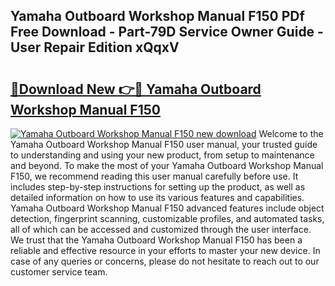 ## Yamaha Outboard Workshop Manual F150 PDf Free Download - Part-79D Service Owner Guide - User Repair Edition xQqxV

# <h2><a href="http://bc6047.oget.top/?id=Yamaha+Outboard+Workshop+Manual+F150">🔗Download New 👉🔴 Yamaha Outboard Workshop Manual F150</a></h2>

[![Yamaha Outboard Workshop Manual F150 new download](https://i.imgur.com/5g1atiW.png)](http://bc6047.oget.top/?id=Yamaha+Outboard+Workshop+Manual+F150)
Welcome to the Yamaha Outboard Workshop Manual F150 user manual, your trusted guide to understanding and using your new product, from setup to maintenance and beyond. To make the most of your Yamaha Outboard Workshop Manual F150, we recommend reading this user manual carefully before use. It includes step-by-step instructions for setting up the product, as well as detailed information on how to use its various features and capabilities. Yamaha Outboard Workshop Manual F150 advanced features include object detection, fingerprint scanning, customizable profiles, and automated tasks, all of which can be accessed and customized through the user interface. We trust that the Yamaha Outboard Workshop Manual F150 has been a reliable and effective resource in your efforts to master your new device. In case of any queries or concerns, please do not hesitate to reach out to our customer service team.
